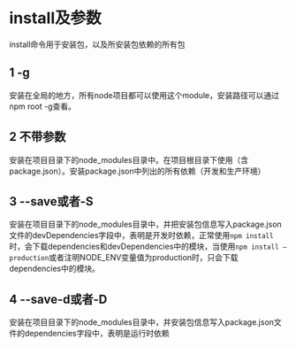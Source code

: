 # install及参数

install命令用于安装包，以及所安装包依赖的所有包

## 1 -g

安装在全局的地方，所有node项目都可以使用这个module，安装路径可以通过npm root -g查看。

## 2 不带参数

安装在项目目录下的node_modules目录中。在项目根目录下使用（含package.json）。安装package.json中列出的所有依赖（开发和生产环境）

## 3 --save或者-S

安装在项目目录下的node_modules目录中，并把安装包信息写入package.json文件的devDependencies字段中，表明是开发时依赖，正常使用`npm install`时，会下载dependencies和devDependencies中的模块，当使用`npm install –production`或者注明NODE_ENV变量值为production时，只会下载dependencies中的模块。

## 4 --save-d或者-D

安装在项目目录下的node_modules目录中，并安装包信息写入package.json文件的dependencies字段中，表明是运行时依赖